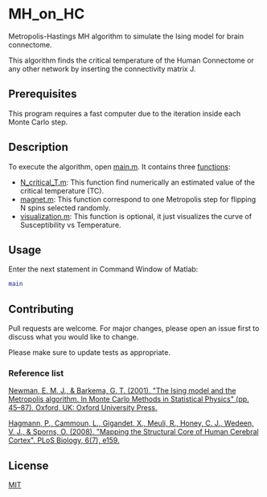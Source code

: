 # MH_on_HC
Metropolis-Hastings MH algorithm to simulate the Ising model for brain connectome. 

This algorithm finds the critical temperature of the Human Connectome or any other network by inserting the connectivity matrix J.

## Prerequisites
This program requires a fast computer due to the iteration inside each Monte Carlo step.

## Description
To execute the algorithm, open [main.m](main.m). It contains three [functions](fucntions/):
* [N_critical_T.m](fucntions/N_critical_T.m): This function find numerically an estimated value of the critical temperature (TC).
* [magnet.m](fucntions/one_metropolis_step.m): This function correspond to one Metropolis step for flipping N spins selected randomly.
* [visualization.m](fucntions/visualization.m): This function is optional, it just visualizes the curve of Susceptibility vs Temperature.
  
## Usage
Enter the next statement in Command Window of Matlab:
```matlab
main
```
  
## Contributing
Pull requests are welcome. For major changes, please open an issue first to discuss what you would like to change.

Please make sure to update tests as appropriate.

### Reference list
[Newman, E. M. J., & Barkema, G. T. (2001). "The Ising model and the Metropolis algorithm. In Monte Carlo Methods in Statistical Physics" (pp. 45–87). Oxford, UK: Oxford University Press.](https://global.oup.com/academic/product/monte-carlo-methods-in-statistical-physics-9780198517979?cc=us&lang=en&)

[Hagmann, P., Cammoun, L., Gigandet, X., Meuli, R., Honey, C. J., Wedeen, V. J., & Sporns, O. (2008). "Mapping the Structural Core of Human Cerebral Cortex". PLoS Biology, 6(7), e159.](https://doi.org/10.1371/journal.pbio.0060159)

## License
[MIT](https://choosealicense.com/licenses/mit/)
